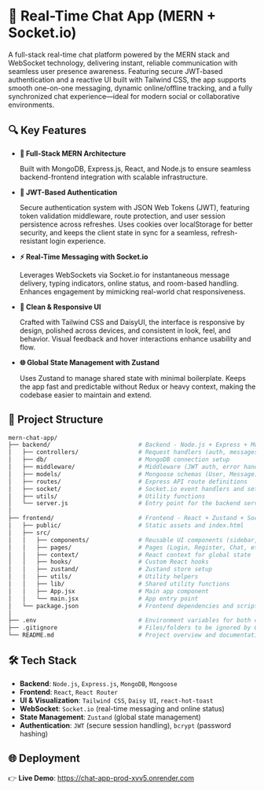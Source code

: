 # 💬 Real-Time Chat App (MERN + Socket.io)
A full-stack real-time chat platform powered by the MERN stack and WebSocket technology, delivering instant, reliable communication with seamless user presence awareness. Featuring secure JWT-based authentication and a reactive UI built with Tailwind CSS, the app supports smooth one-on-one messaging, dynamic online/offline tracking, and a fully synchronized chat experience—ideal for modern social or collaborative environments.

## 🔍 Key Features

- **🧱 Full-Stack MERN Architecture**

  Built with MongoDB, Express.js, React, and Node.js to ensure seamless backend-frontend integration with scalable infrastructure.

- **🔐 JWT-Based Authentication**

  Secure authentication system with JSON Web Tokens (JWT), featuring token validation middleware, route protection, and user session persistence across refreshes. Uses cookies over localStorage for better security, and keeps the client state in sync for a seamless, refresh-resistant login experience.

- **⚡ Real-Time Messaging with Socket.io**
  
  Leverages WebSockets via Socket.io for instantaneous message delivery, typing indicators, online status, and room-based handling. Enhances engagement by mimicking real-world chat responsiveness.
  
- **🎨 Clean & Responsive UI**
  
  Crafted with Tailwind CSS and DaisyUI, the interface is responsive by design, polished across devices, and consistent in look, feel, and behavior. Visual feedback and hover interactions enhance usability and flow.
  
- **🌐 Global State Management with Zustand**
  
  Uses Zustand to manage shared state with minimal boilerplate. Keeps the app fast and predictable without Redux or heavy context, making the codebase easier to maintain and extend.

## 📁 Project Structure

```bash
mern-chat-app/
├── backend/                         # Backend - Node.js + Express + MongoDB
│   ├── controllers/                 # Request handlers (auth, messages, etc.)
│   ├── db/                          # MongoDB connection setup
│   ├── middleware/                  # Middleware (JWT auth, error handlers)
│   ├── models/                      # Mongoose schemas (User, Message)
│   ├── routes/                      # Express API route definitions
│   ├── socket/                      # Socket.io event handlers and setup
│   ├── utils/                       # Utility functions
│   └── server.js                    # Entry point for the backend server
│
├── frontend/                        # Frontend - React + Zustand + Socket.io client
│   ├── public/                      # Static assets and index.html
│   ├── src/
│   │   ├── components/              # Reusable UI components (sidebar, message containers, etc.)
│   │   ├── pages/                   # Pages (Login, Register, Chat, etc.)
│   │   ├── context/                 # React context for global state
│   │   ├── hooks/                   # Custom React hooks
│   │   ├── zustand/                 # Zustand store setup
│   │   ├── utils/                   # Utility helpers
│   │   ├── lib/                     # Shared utility functions
│   │   ├── App.jsx                  # Main app component
│   │   └── main.jsx                 # App entry point
│   └── package.json                 # Frontend dependencies and scripts
│
├── .env                             # Environment variables for both client/server
├── .gitignore                       # Files/folders to be ignored by Git
└── README.md                        # Project overview and documentation
```

## 🛠 Tech Stack

- **Backend**: `Node.js`, `Express.js`, `MongoDB`, `Mongoose`
- **Frontend**: `React`, `React Router`
- **UI & Visualization**: `Tailwind CSS`, `Daisy UI`, `react-hot-toast`
- **WebSocket**: `Socket.io` (real-time messaging and online status)
- **State Management**: `Zustand` (global state management)
- **Authentication**: `JWT` (secure session handling), `bcrypt` (password hashing)

## 🌐 Deployment

👉 **Live Demo**: https://chat-app-prod-xvv5.onrender.com
